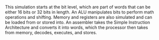 This simulation starts at the bit level, which are part of words that can be either 16 bits or 32 bits in length. An ALU manipulates bits to perform math operations and shifting. Memory and registers are also simulated and can be loaded from or stored into. An assembler takes
the Simple Instruction Architecture and converts it into words, which the processor then takes from memory, decodes, executes, and stores.
